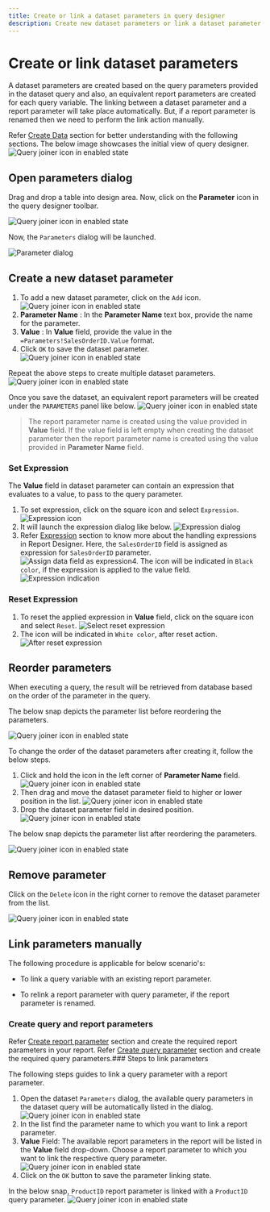 ```yaml
---
title: Create or link a dataset parameters in query designer
description: Create new dataset parameters or link a dataset parameter with a report parameter on dataset create/edit action in Bold Report Designer
---
```


# Create or link dataset parameters

A dataset parameters are created based on the query parameters provided in the dataset query and also, an equivalent report parameters are created for each query variable. The linking between a dataset parameter and a report parameter will take place automatically. But, if a report parameter is renamed then we need to perform the link action manually.

Refer [Create Data](./../../manage-data/dataset/create-an-embedded-dataset/) section for better understanding with the following sections. The below image showcases the initial view of query designer.![Query joiner icon in enabled state](/static/assets/on-premise/images/report-designer/transforming-data/create-or-link-dataset-parameters/query-designer-initial-view.png)

## Open parameters dialog

Drag and drop a table into design area. Now, click on the **Parameter** icon in the query designer toolbar.

![Query joiner icon in enabled state](/static/assets/on-premise/images/report-designer/transforming-data/create-or-link-dataset-parameters/query-parameter-icon.png)

Now, the `Parameters` dialog will be launched.

![Parameter dialog](/static/assets/on-premise/images/report-designer/transforming-data/create-or-link-dataset-parameters/query-parameter-dialog.png)

## Create a new dataset parameter

1. To add a new dataset parameter, click on the `Add` icon.
![Query joiner icon in enabled state](/static/assets/on-premise/images/report-designer/transforming-data/create-or-link-dataset-parameters/add-parameter.png)
2. **Parameter Name** : In the **Parameter Name** text box, provide the name for the parameter.
3. **Value** : In **Value** field, provide the value in the `=Parameters!SalesOrderID.Value` format.
4. Click `OK` to save the dataset parameter.
![Query joiner icon in enabled state](/static/assets/on-premise/images/report-designer/transforming-data/create-or-link-dataset-parameters/provide-values-in-fields.png)

Repeat the above steps to create multiple dataset parameters.
![Query joiner icon in enabled state](/static/assets/on-premise/images/report-designer/transforming-data/create-or-link-dataset-parameters/multiple-parameters.png)

Once you save the dataset, an equivalent report parameters will be created under the `PARAMETERS` panel like below.
![Query joiner icon in enabled state](/static/assets/on-premise/images/report-designer/transforming-data/create-or-link-dataset-parameters/report-parameters-list.png)

> The report parameter name is created using the value provided in **Value** field. If the value field is left empty when creating the dataset parameter then the report parameter name is created using the value provided in **Parameter Name** field.

### Set Expression

The **Value** field in dataset parameter can contain an expression that evaluates to a value, to pass to the query parameter.

1. To set expression, click on the square icon and select `Expression`.
![Expression icon ](/static/assets/on-premise/images/report-designer/transforming-data/create-or-link-dataset-parameters/expression-icon-value-field.png)
2. It will launch the expression dialog like below.
![Expression dialog](/static/assets/on-premise/images/report-designer/transforming-data/create-or-link-dataset-parameters/expression-dialog.png)
3. Refer [Expression](./../../compose-report/expressions/) section to know more about the handling expressions in Report Designer. Here, the `SalesOrderID` field is assigned as expression for `SalesOrderID` parameter.
![Assign data field as expression](/static/assets/on-premise/images/report-designer/transforming-data/create-or-link-dataset-parameters/aasign-data-fields.png)4. The icon will be indicated in `Black color`, if the expression is applied to the value field.
![Expression indication](/static/assets/on-premise/images/report-designer/transforming-data/create-or-link-dataset-parameters/expression-set-indication.png)

### Reset Expression

1. To reset the applied expression in **Value** field, click on the square icon and select `Reset`.
![Select reset expression](/static/assets/on-premise/images/report-designer/transforming-data/create-or-link-dataset-parameters/reset-expression-option.png)
2. The icon will be indicated in `White color`, after reset action.
![After reset expression](/static/assets/on-premise/images/report-designer/transforming-data/create-or-link-dataset-parameters/expression-reset-indication.png)

## Reorder parameters

When executing a query, the result will be retrieved from database based on the order of the parameter in the query.

The below snap depicts the parameter list before reordering the parameters.

![Query joiner icon in enabled state](/static/assets/on-premise/images/report-designer/transforming-data/create-or-link-dataset-parameters/before-reordering-parameters.png)

To change the order of the dataset parameters after creating it, follow the below steps.

1. Click and hold the icon in the left corner of **Parameter Name** field.
 ![Query joiner icon in enabled state](/static/assets/on-premise/images/report-designer/transforming-data/create-or-link-dataset-parameters/gripper-icon-to-perform-drag-action.png)
2. Then drag and move the dataset parameter field to higher or lower position in the list.
![Query joiner icon in enabled state](/static/assets/on-premise/images/report-designer/transforming-data/create-or-link-dataset-parameters/drag-start-action.png)
3. Drop the dataset parameter field in desired position.
![Query joiner icon in enabled state](/static/assets/on-premise/images/report-designer/transforming-data/create-or-link-dataset-parameters/drag-action-demo.png)

The below snap depicts the parameter list after reordering the parameters.

![Query joiner icon in enabled state](/static/assets/on-premise/images/report-designer/transforming-data/create-or-link-dataset-parameters/after-reorder-action.png)

## Remove parameter

Click on the `Delete` icon in the right corner to remove the dataset parameter from the list.

![Query joiner icon in enabled state](/static/assets/on-premise/images/report-designer/transforming-data/create-or-link-dataset-parameters/delete-query-parameter.png)

## Link parameters manually

The following procedure is applicable for below scenario's:

* To link a query variable with an existing report parameter.

* To relink a report parameter with query parameter, if the report parameter is renamed.

### Create query and report parameters

Refer [Create report parameter](./../../report-parameters/add/) section and create the required report parameters in your report.
Refer [Create query parameter](./../../transforming-data/define-query-parameters/) section and create the required query parameters.### Steps to link parameters

The following steps guides to link a query parameter with a report parameter.

1. Open the dataset `Parameters` dialog, the available query parameters in the dataset query will be automatically listed in the dialog.
![Query joiner icon in enabled state](/static/assets/on-premise/images/report-designer/transforming-data/create-or-link-dataset-parameters/parameter-list-on-open-action.png)
2. In the list find the parameter name to which you want to link a report parameter.
3. **Value** Field: The available report parameters in the report will be listed in the **Value** field drop-down. Choose a report parameter to which you want to link the respective query parameter.
![Query joiner icon in enabled state](/static/assets/on-premise/images/report-designer/transforming-data/create-or-link-dataset-parameters/value-field-drop-down.png)
4. Click on the `OK` button to save the parameter linking state.

In the below snap, `ProductID` report parameter is linked with a `ProductID` query parameter.
![Query joiner icon in enabled state](/static/assets/on-premise/images/report-designer/transforming-data/create-or-link-dataset-parameters/link-paramter-name.png)